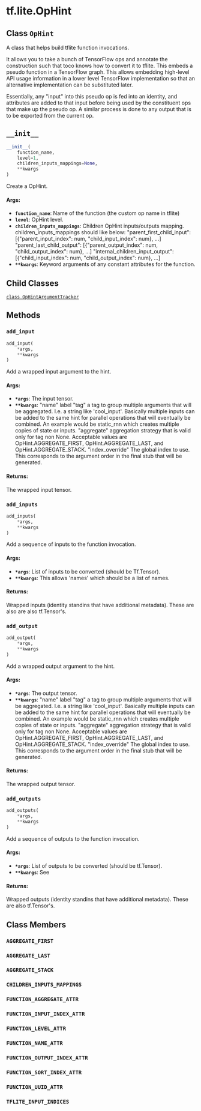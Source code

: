 <div itemscope itemtype="http://developers.google.com/ReferenceObject">
<meta itemprop="name" content="tf.lite.OpHint" />
<meta itemprop="path" content="Stable" />
<meta itemprop="property" content="OpHintArgumentTracker"/>
<meta itemprop="property" content="__init__"/>
<meta itemprop="property" content="add_input"/>
<meta itemprop="property" content="add_inputs"/>
<meta itemprop="property" content="add_output"/>
<meta itemprop="property" content="add_outputs"/>
<meta itemprop="property" content="AGGREGATE_FIRST"/>
<meta itemprop="property" content="AGGREGATE_LAST"/>
<meta itemprop="property" content="AGGREGATE_STACK"/>
<meta itemprop="property" content="CHILDREN_INPUTS_MAPPINGS"/>
<meta itemprop="property" content="FUNCTION_AGGREGATE_ATTR"/>
<meta itemprop="property" content="FUNCTION_INPUT_INDEX_ATTR"/>
<meta itemprop="property" content="FUNCTION_LEVEL_ATTR"/>
<meta itemprop="property" content="FUNCTION_NAME_ATTR"/>
<meta itemprop="property" content="FUNCTION_OUTPUT_INDEX_ATTR"/>
<meta itemprop="property" content="FUNCTION_SORT_INDEX_ATTR"/>
<meta itemprop="property" content="FUNCTION_UUID_ATTR"/>
<meta itemprop="property" content="TFLITE_INPUT_INDICES"/>
</div>

# tf.lite.OpHint

## Class `OpHint`



A class that helps build tflite function invocations.

It allows you to take a bunch of TensorFlow ops and annotate the construction
such that toco knows how to convert it to tflite. This embeds a pseudo
function in a TensorFlow graph. This allows embedding high-level API usage
information in a lower level TensorFlow implementation so that an alternative
implementation can be substituted later.

Essentially, any "input" into this pseudo op is fed into an identity, and
attributes are added to that input before being used by the constituent ops
that make up the pseudo op. A similar process is done to any output that
is to be exported from the current op.

<h2 id="__init__"><code>__init__</code></h2>

``` python
__init__(
    function_name,
    level=1,
    children_inputs_mappings=None,
    **kwargs
)
```

Create a OpHint.

#### Args:

* <b>`function_name`</b>: Name of the function (the custom op name in tflite)
* <b>`level`</b>: OpHint level.
* <b>`children_inputs_mappings`</b>: Children OpHint inputs/outputs mapping.
    children_inputs_mappings should like below:
    "parent_first_child_input":
        [{"parent_input_index": num, "child_input_index": num}, ...]
    "parent_last_child_output":
        [{"parent_output_index": num, "child_output_index": num}, ...]
    "internal_children_input_output":
        [{"child_input_index": num, "child_output_index": num}, ...]
* <b>`**kwargs`</b>: Keyword arguments of any constant attributes for the function.



## Child Classes
[`class OpHintArgumentTracker`](../../tf/lite/OpHint/OpHintArgumentTracker.md)

## Methods

<h3 id="add_input"><code>add_input</code></h3>

``` python
add_input(
    *args,
    **kwargs
)
```

Add a wrapped input argument to the hint.

#### Args:

* <b>`*args`</b>: The input tensor.
* <b>`**kwargs`</b>:     "name" label
    "tag" a tag to group multiple arguments that will be aggregated. I.e.
      a string like 'cool_input'. Basically multiple inputs can be added
      to the same hint for parallel operations that will eventually be
      combined. An example would be static_rnn which creates multiple copies
      of state or inputs.
    "aggregate" aggregation strategy that is valid only for tag non None.
      Acceptable values are OpHint.AGGREGATE_FIRST, OpHint.AGGREGATE_LAST,
      and OpHint.AGGREGATE_STACK.
    "index_override" The global index to use. This corresponds to the
      argument order in the final stub that will be generated.

#### Returns:

The wrapped input tensor.

<h3 id="add_inputs"><code>add_inputs</code></h3>

``` python
add_inputs(
    *args,
    **kwargs
)
```

Add a sequence of inputs to the function invocation.

#### Args:

* <b>`*args`</b>: List of inputs to be converted (should be Tf.Tensor).
* <b>`**kwargs`</b>: This allows 'names' which should be a list of names.

#### Returns:

Wrapped inputs (identity standins that have additional metadata). These
are also are also tf.Tensor's.

<h3 id="add_output"><code>add_output</code></h3>

``` python
add_output(
    *args,
    **kwargs
)
```

Add a wrapped output argument to the hint.

#### Args:

* <b>`*args`</b>: The output tensor.
* <b>`**kwargs`</b>:     "name" label
    "tag" a tag to group multiple arguments that will be aggregated. I.e.
      a string like 'cool_input'. Basically multiple inputs can be added
      to the same hint for parallel operations that will eventually be
      combined. An example would be static_rnn which creates multiple copies
      of state or inputs.
    "aggregate" aggregation strategy that is valid only for tag non None.
      Acceptable values are OpHint.AGGREGATE_FIRST, OpHint.AGGREGATE_LAST,
      and OpHint.AGGREGATE_STACK.
    "index_override" The global index to use. This corresponds to the
      argument order in the final stub that will be generated.

#### Returns:

The wrapped output tensor.

<h3 id="add_outputs"><code>add_outputs</code></h3>

``` python
add_outputs(
    *args,
    **kwargs
)
```

Add a sequence of outputs to the function invocation.

#### Args:

* <b>`*args`</b>: List of outputs to be converted (should be tf.Tensor).
* <b>`**kwargs`</b>: See

#### Returns:

Wrapped outputs (identity standins that have additional metadata). These
are also tf.Tensor's.



## Class Members

<h3 id="AGGREGATE_FIRST"><code>AGGREGATE_FIRST</code></h3>

<h3 id="AGGREGATE_LAST"><code>AGGREGATE_LAST</code></h3>

<h3 id="AGGREGATE_STACK"><code>AGGREGATE_STACK</code></h3>

<h3 id="CHILDREN_INPUTS_MAPPINGS"><code>CHILDREN_INPUTS_MAPPINGS</code></h3>

<h3 id="FUNCTION_AGGREGATE_ATTR"><code>FUNCTION_AGGREGATE_ATTR</code></h3>

<h3 id="FUNCTION_INPUT_INDEX_ATTR"><code>FUNCTION_INPUT_INDEX_ATTR</code></h3>

<h3 id="FUNCTION_LEVEL_ATTR"><code>FUNCTION_LEVEL_ATTR</code></h3>

<h3 id="FUNCTION_NAME_ATTR"><code>FUNCTION_NAME_ATTR</code></h3>

<h3 id="FUNCTION_OUTPUT_INDEX_ATTR"><code>FUNCTION_OUTPUT_INDEX_ATTR</code></h3>

<h3 id="FUNCTION_SORT_INDEX_ATTR"><code>FUNCTION_SORT_INDEX_ATTR</code></h3>

<h3 id="FUNCTION_UUID_ATTR"><code>FUNCTION_UUID_ATTR</code></h3>

<h3 id="TFLITE_INPUT_INDICES"><code>TFLITE_INPUT_INDICES</code></h3>

